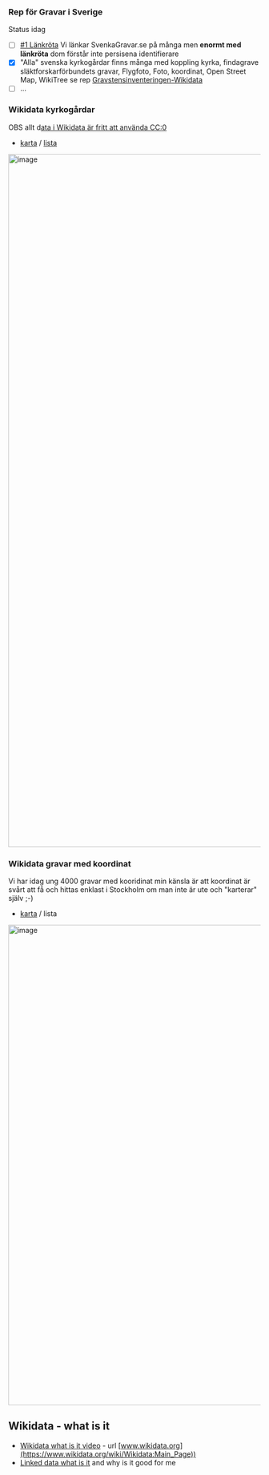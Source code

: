 ### Rep för Gravar i Sverige

Status idag
* [ ] [#1 Länkröta](https://github.com/salgo60/GravarSverige/issues/1) Vi länkar SvenkaGravar.se på många men **enormt med länkröta** dom förstår inte persisena identifierare
* [X] "Alla" svenska kyrkogårdar finns många med koppling kyrka, findagrave släktforskarförbundets gravar, Flygfoto, Foto, koordinat, Open Street Map, WikiTree se rep [Gravstensinventeringen-Wikidata](https://github.com/salgo60/Gravstensinventeringen-Wikidata)
* [ ] ...

### Wikidata kyrkogårdar

OBS allt d[ata i Wikidata är fritt att använda CC:0](https://www.wikidata.org/wiki/Wikidata:Licensing)

* [karta](https://w.wiki/5xGf) / [lista](https://w.wiki/6kd4)
<img width="1385" alt="image" src="https://github.com/salgo60/GravarSverige/assets/14206509/771bf257-d22c-462d-bf89-ca86d9aaf077">

### Wikidata gravar med koordinat
Vi har idag ung 4000 gravar med kooridinat min känsla är att koordinat är svårt att få och hittas enklast i Stockholm om man inte är ute och "karterar" själv ;-)

* [karta](https://w.wiki/6kd9) / lista 


<img width="960" alt="image" src="https://github.com/salgo60/GravarSverige/assets/14206509/47c67948-8707-4d69-90bf-b78362aa01c5">

## Wikidata - what is it
* [Wikidata what is it video](https://www.youtube.com/watch?v=m_9_23jXPoE) - url [www.wikidata.org](https://www.wikidata.org/wiki/Wikidata:Main_Page))
* [Linked data what is it](https://vimeo.com/36752317) and why is it good for me
